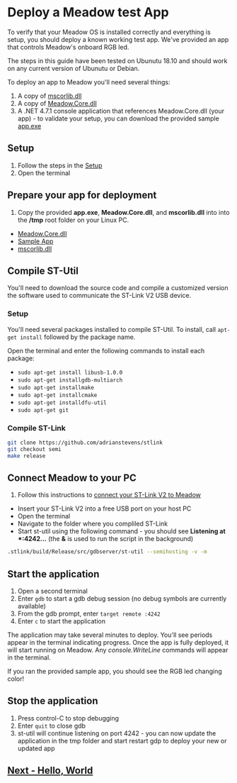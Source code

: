 # Deploy a Meadow test App

To verify that your Meadow OS is installed correctly and everything is setup, you should deploy a known working test app. We've provided an app that controls Meadow's onboard RGB led.

The steps in this guide have been tested on Ubunutu 18.10 and should work on any current version of Ubunutu or Debian.

To deploy an app to Meadow you'll need several things:

1. A copy of [mscorlib.dll](http://downloads.wildernesslabs.co/Meadow_Beta/binaries/mscorlib.dll)
1. A copy of [Meadow.Core.dll](http://downloads.wildernesslabs.co/Meadow_Beta/Meadow.Core.dll)
1. A .NET 4.7.1 console application that references Meadow.Core.dll (your app) - to validate your setup, you can download the provided sample [app.exe](http://downloads.wildernesslabs.co/Meadow_Beta/app.exe)

## Setup

1. Follow the steps in the [Setup](/guides/Getting_Started/Setup/index.html) 
1. Open the terminal


## Prepare your app for deployment
1. Copy the provided **app.exe**, **Meadow.Core.dll**, and **mscorlib.dll** into into the **/tmp** root folder on your Linux PC. 
 * [Meadow.Core.dll](http://downloads.wildernesslabs.co/Meadow_Beta/Meadow.Core.dll)
 * [Sample App](http://downloads.wildernesslabs.co/Meadow_Beta/app.exe)
 * [mscorlib.dll](http://downloads.wildernesslabs.co/Meadow_Beta/binaries/mscorlib.dll)

## Compile ST-Util
You'll need to download the source code and compile a customized version the software used to communicate the ST-Link V2 USB device.

### Setup
You'll need several packages installed to compile ST-Util.
To install, call `apt-get install` followed by the package name.

Open the terminal and enter the following commands to install each package:
* `sudo apt-get install libusb-1.0.0`
* `sudo apt-get installgdb-multiarch`
* `sudo apt-get installmake`
* `sudo apt-get installcmake`
* `sudo apt-get installdfu-util`
* `sudo apt-get git`

### Compile ST-Link
```bash
git clone https://github.com/adrianstevens/stlink
git checkout semi
make release
```

## Connect Meadow to your PC
1. Follow this instructions to [connect your ST-Link V2 to Meadow](/guides/Getting_Started/Setup/stlink/index.html)
* Insert your ST-Link V2 into a free USB port on your host PC
* Open the terminal
* Navigate to the folder where you compliled ST-Link
* Start st-util using the following command - you should see **Listening at \*:4242...** (the **&** is used to run the script in the background)
```bash
.stlink/build/Release/src/gdbserver/st-util --semihosting -v -m 
```

## Start the application
1. Open a second terminal
1. Enter `gdb` to start a gdb debug session (no debug symbols are currently available)
1. From the gdb prompt, enter `target remote :4242`
1. Enter `c` to start the application

The application may take several minutes to deploy. You'll see periods appear in the terminal indicating progress. Once the app is fully deployed, it will start running on Meadow. Any *console.WriteLine* commands will appear in the terminal.

If you ran the provided sample app, you should see the RGB led changing color!

## Stop the application
1. Press control-C to stop debugging
1. Enter `quit` to close gdb
1. st-util will continue listening on port 4242 - you can now update the application in the tmp folder and start restart gdp to deploy your new or updated app

## [Next - Hello, World](/guides/Getting_Started/Hello_World/index.html)